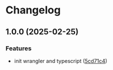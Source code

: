 # Changelog

## 1.0.0 (2025-02-25)


### Features

* init wrangler and typescript ([5cd71c4](https://github.com/rwv/counter-workers/commit/5cd71c47b9b7f029aab89b1c2d989d4ed6a02c80))
